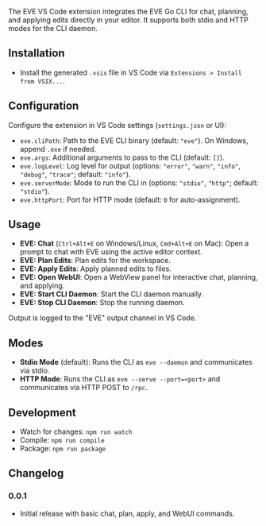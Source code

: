 The EVE VS Code extension integrates the EVE Go CLI for chat, planning, and applying edits directly in your editor. It supports both stdio and HTTP modes for the CLI daemon.

## Installation

- Install the generated `.vsix` file in VS Code via `Extensions > Install from VSIX...`.

## Configuration

Configure the extension in VS Code settings (`settings.json` or UI):

- `eve.cliPath`: Path to the EVE CLI binary (default: `"eve"`). On Windows, append `.exe` if needed.
- `eve.args`: Additional arguments to pass to the CLI (default: `[]`).
- `eve.logLevel`: Log level for output (options: `"error"`, `"warn"`, `"info"`, `"debug"`, `"trace"`; default: `"info"`).
- `eve.serverMode`: Mode to run the CLI in (options: `"stdio"`, `"http"`; default: `"stdio"`).
- `eve.httpPort`: Port for HTTP mode (default: `0` for auto-assignment).

## Usage

- **EVE: Chat** (`Ctrl+Alt+E` on Windows/Linux, `Cmd+Alt+E` on Mac): Open a prompt to chat with EVE using the active editor context.
- **EVE: Plan Edits**: Plan edits for the workspace.
- **EVE: Apply Edits**: Apply planned edits to files.
- **EVE: Open WebUI**: Open a WebView panel for interactive chat, planning, and applying.
- **EVE: Start CLI Daemon**: Start the CLI daemon manually.
- **EVE: Stop CLI Daemon**: Stop the running daemon.

Output is logged to the "EVE" output channel in VS Code.

## Modes

- **Stdio Mode** (default): Runs the CLI as `eve --daemon` and communicates via stdio.
- **HTTP Mode**: Runs the CLI as `eve --serve --port=<port>` and communicates via HTTP POST to `/rpc`.

## Development

- Watch for changes: `npm run watch`
- Compile: `npm run compile`
- Package: `npm run package`

## Changelog

### 0.0.1

- Initial release with basic chat, plan, apply, and WebUI commands.
